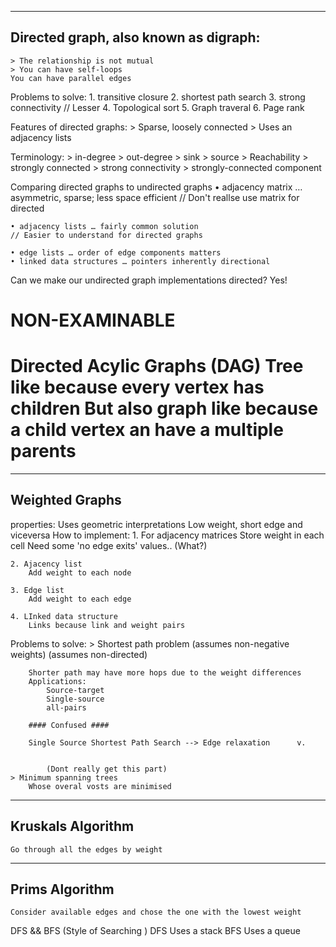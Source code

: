 ------------------------------------------------------------
Directed graph, also known as digraph:
------------------------------------------------------------
    > The relationship is not mutual
    > You can have self-loops
    You can have parallel edges

Problems to solve:
    1. transitive closure
    2. shortest path search
    3. strong connectivity
    // Lesser
    4. Topological sort
    5. Graph traveral
    6. Page rank

Features of directed graphs:
    > Sparse, loosely connected
    > Uses an adjacency lists

Terminology:
    > in-degree
    > out-degree
    > sink
    > source
    > Reachability
    > strongly connected
    > strong connectivity
    > strongly-connected component

Comparing directed graphs to undirected graphs
    • adjacency matrix … asymmetric, sparse; less space efficient
    // Don't reallse use matrix for directed

    • adjacency lists … fairly common solution
    // Easier to understand for directed graphs

    • edge lists … order of edge components matters
    • linked data structures … pointers inherently directional
Can we make our undirected graph implementations directed? Yes!

NON-EXAMINABLE
===============================================================
Directed Acylic Graphs (DAG)
Tree like because every vertex has children
But also graph like because a child vertex an have a multiple parents
===============================================================


------------------------------------------------------------
Weighted Graphs
------------------------------------------------------------


properties:
    Uses geometric interpretations
        Low weight, short edge and viceversa
How to implement:
    1. For adjacency matrices
        Store weight in each cell
        Need some 'no edge exits' values.. (What?)

    2. Ajacency list
        Add weight to each node

    3. Edge list
        Add weight to each edge

    4. LInked data structure
        Links because link and weight pairs

Problems to solve:
    > Shortest path problem
        (assumes non-negative weights)
        (assumes non-directed)

        Shorter path may have more hops due to the weight differences
        Applications:
            Source-target
            Single-source
            all-pairs

        #### Confused ####

        Single Source Shortest Path Search --> Edge relaxation      v.


            (Dont really get this part)
    > Minimum spanning trees
        Whose overal vosts are minimised

------------------------------------------------------------
Kruskals Algorithm
------------------------------------------------------------
    Go through all the edges by weight


------------------------------------------------------------
Prims Algorithm
------------------------------------------------------------
    Consider available edges and chose the one with the lowest weight








DFS && BFS (Style of Searching )
DFS Uses a stack
BFS Uses a queue
